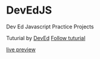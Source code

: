 # DevEdJS
Dev Ed Javascript Practice Projects

Tuturial by [DevEd](https://www.youtube.com/@developedbyed)
[Follow tuturial](https://www.youtube.com/watch?v=C_JKlr4WKKs&ab_channel=developedbyed)

[live preview](https://ashluchowa.github.io/002_popOnDisplay/)
